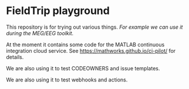 # FieldTrip playground

This repository is for trying out various things.  _For example we can use it during the MEG/EEG toolkit._

At the moment it contains some code for the MATLAB continuous integration cloud service. See https://mathworks.github.io/ci-pilot/ for details.

We are also using it to test CODEOWNERS and issue templates.

We are also using it to test webhooks and actions.

